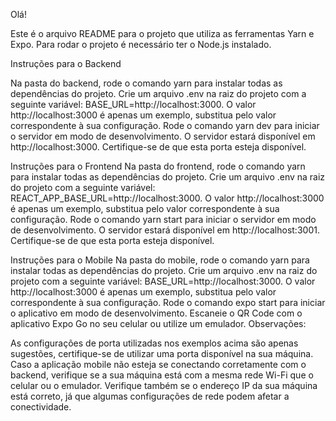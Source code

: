 Olá!

Este é o arquivo README para o projeto que utiliza as ferramentas Yarn e Expo. Para rodar o projeto é necessário ter o Node.js instalado.

Instruções para o Backend

Na pasta do backend, rode o comando yarn para instalar todas as dependências do projeto.
Crie um arquivo .env na raiz do projeto com a seguinte variável: BASE_URL=http://localhost:3000. 
O valor http://localhost:3000 é apenas um exemplo, substitua pelo valor correspondente à sua configuração.
Rode o comando yarn dev para iniciar o servidor em modo de desenvolvimento.
O servidor estará disponível em http://localhost:3000. 
Certifique-se de que esta porta esteja disponível.

Instruções para o Frontend
Na pasta do frontend, rode o comando yarn para instalar todas as dependências do projeto.
Crie um arquivo .env na raiz do projeto com a seguinte variável: REACT_APP_BASE_URL=http://localhost:3000. 
O valor http://localhost:3000 é apenas um exemplo, substitua pelo valor correspondente à sua configuração.
Rode o comando yarn start para iniciar o servidor em modo de desenvolvimento.
O servidor estará disponível em http://localhost:3001. Certifique-se de que esta porta esteja disponível.

Instruções para o Mobile
Na pasta do mobile, rode o comando yarn para instalar todas as dependências do projeto.
Crie um arquivo .env na raiz do projeto com a seguinte variável: BASE_URL=http://localhost:3000. 
O valor http://localhost:3000 é apenas um exemplo, substitua pelo valor correspondente à sua configuração.
Rode o comando expo start para iniciar o aplicativo em modo de desenvolvimento.
Escaneie o QR Code com o aplicativo Expo Go no seu celular ou utilize um emulador.
Observações:

As configurações de porta utilizadas nos exemplos acima são apenas sugestões, certifique-se de utilizar uma porta disponível na sua máquina.
Caso a aplicação mobile não esteja se conectando corretamente com o backend, verifique se a sua máquina está com a mesma rede Wi-Fi que o celular ou o emulador.
Verifique também se o endereço IP da sua máquina está correto, já que algumas configurações de rede podem afetar a conectividade.
